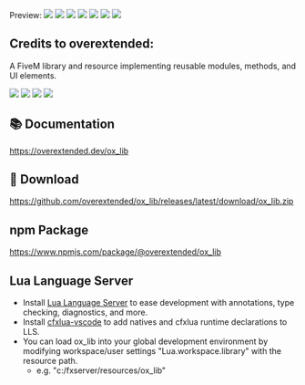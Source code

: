 
Preview:
![](https://cdn.discordapp.com/attachments/1287111536581808138/1287132626687099013/image.png?ex=670b75eb&is=670a246b&hm=370a91b52508388ca89b6b5613a1e9bedbecd852be19ed68ca99433ddbedee0a&)
![](https://cdn.discordapp.com/attachments/1287111536581808138/1287131833498210414/image.png?ex=670b752e&is=670a23ae&hm=ebb3cdca17036ce6f9500c95727bcd2d56ecf87d0d71fd2d82fa02c9219f6812&)
![](https://cdn.discordapp.com/attachments/1287111536581808138/1287132676888727673/image.png?ex=670b75f7&is=670a2477&hm=b9f661a8938229908b2a11d7f6a473d02bf6d658fea4b7dc0aa80d3efea83aec&)
![](https://cdn.discordapp.com/attachments/1287111536581808138/1287132821156266046/image.png?ex=670b761a&is=670a249a&hm=cdbf8a5d405478f4deb9cba77fef4ad6adcab9ef78901c89e69b480aeb749e87&)
![](https://cdn.discordapp.com/attachments/1287111536581808138/1287132953167794216/image.png?ex=670b7639&is=670a24b9&hm=61a62dfeb5b7c86fb30d686d71e6305bc4243b1e1e8ba40d286eae9817d8e341&)
![](https://cdn.discordapp.com/attachments/1287111536581808138/1287133049200447610/image.png?ex=670b7650&is=670a24d0&hm=dd647164c7978935c91b526dce8bfede771caf6a4445f0ea92876a8ccb3d1058&)
![](https://cdn.discordapp.com/attachments/1287111536581808138/1287133098714202165/image.png?ex=670b765c&is=670a24dc&hm=8edaf72afede15146496d91077d3ac88c3dcf09f0a399fed77fd51788c23cf62&)

## Credits to overextended:
A FiveM library and resource implementing reusable modules, methods, and UI elements.

![](https://img.shields.io/github/downloads/overextended/ox_lib/total?logo=github)
![](https://img.shields.io/github/downloads/overextended/ox_lib/latest/total?logo=github)
![](https://img.shields.io/github/contributors/overextended/ox_lib?logo=github)
![](https://img.shields.io/github/v/release/overextended/ox_lib?logo=github) 

## 📚 Documentation

https://overextended.dev/ox_lib

## 💾 Download

https://github.com/overextended/ox_lib/releases/latest/download/ox_lib.zip

## npm Package

https://www.npmjs.com/package/@overextended/ox_lib

## Lua Language Server

- Install [Lua Language Server](https://marketplace.visualstudio.com/items?itemName=sumneko.lua) to ease development with annotations, type checking, diagnostics, and more.
- Install [cfxlua-vscode](https://marketplace.visualstudio.com/items?itemName=overextended.cfxlua-vscode) to add natives and cfxlua runtime declarations to LLS.
- You can load ox_lib into your global development environment by modifying workspace/user settings "Lua.workspace.library" with the resource path.
  - e.g. "c:/fxserver/resources/ox_lib"
